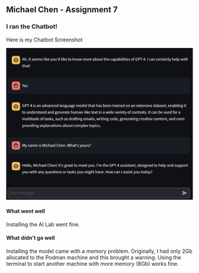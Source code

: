 ## Michael Chen - Assignment 7

### I ran the Chatbot!

Here is my Chatbot Screenshot

![Michael's Screenshot](./images/michaelchen-screenshot.png)

#### What went well

Installing the AI Lab went fine.

#### What didn't go well

Installing the model came with a memory problem. Originally, I had only 2Gb allocated to the Podman machine and this brought a warning. Using the terminal to start another machine with more memory (8Gb) works fine.
